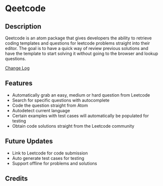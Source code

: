 # Qeetcode

<!-- [![Build Status](https://travis-ci.org/Richard-Dang/AtomLeetCode.svg?branch=master)](https://travis-ci.org/Richard-Dang/AtomLeetCode)
[![dependencies Status](https://david-dm.org/Richard-Dang/AtomLeetCode/status.svg)](https://david-dm.org/Richard-Dang/AtomLeetCode)
[![devDependencies Status](https://david-dm.org/Richard-Dang/AtomLeetCode/dev-status.svg)](https://david-dm.org/Richard-Dang/AtomLeetCode?type=dev)

[![Change Log](http://forthebadge.com/images/badges/built-with-love.svg)](https://atom.io/packages/leetcode) -->


## Description

Qeetcode is an atom package that gives developers the ability to retrieve coding templates and questions for leetcode problems straight into their editor. The goal is to have a quick way of review previous solutions and have the template to start solving it without going to the browser and lookup questions.


[Change Log](https://github.com/RuiqingQiu/Qeetcode/blob/master/ChangeLog.md)


## Features

- Automatically grab an easy, medium or hard question from Leetcode
- Search for specific questions with autocomplete
- Code the question straight from Atom
- Autodetect current language
- Certain examples with test cases will automatically be populated for testing
- Obtain code solutions straight from the Leetcode community

<!-- ## Screenshots

![Leetcode](http://richarddang.com/images/portfolio/atom-leetcode.gif) -->


## Future Updates

- Link to Leetcode for code submission
- Auto generate test cases for testing
- Support offline for problems and solutions

## Credits

